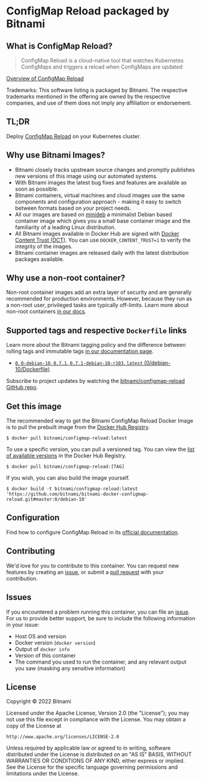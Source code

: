 # ConfigMap Reload packaged by Bitnami

## What is ConfigMap Reload?

> ConfigMap Reload is a cloud-native tool that watches Kubernetes ConfigMaps and triggers a reload when ConfigMaps are updated

[Overview of ConfigMap Reload](https://github.com/jimmidyson/configmap-reload)

Trademarks: This software listing is packaged by Bitnami. The respective trademarks mentioned in the offering are owned by the respective companies, and use of them does not imply any affiliation or endorsement.

## TL;DR

Deploy [ConfigMap Reload](https://github.com/jimmidyson/configmap-reload/blob/master/README.md) on your Kubernetes cluster.

## Why use Bitnami Images?

* Bitnami closely tracks upstream source changes and promptly publishes new versions of this image using our automated systems.
* With Bitnami images the latest bug fixes and features are available as soon as possible.
* Bitnami containers, virtual machines and cloud images use the same components and configuration approach - making it easy to switch between formats based on your project needs.
* All our images are based on [minideb](https://github.com/bitnami/minideb) a minimalist Debian based container image which gives you a small base container image and the familiarity of a leading Linux distribution.
* All Bitnami images available in Docker Hub are signed with [Docker Content Trust (DCT)](https://docs.docker.com/engine/security/trust/content_trust/). You can use `DOCKER_CONTENT_TRUST=1` to verify the integrity of the images.
* Bitnami container images are released daily with the latest distribution packages available.

## Why use a non-root container?

Non-root container images add an extra layer of security and are generally recommended for production environments. However, because they run as a non-root user, privileged tasks are typically off-limits. Learn more about non-root containers [in our docs](https://docs.bitnami.com/tutorials/work-with-non-root-containers/).

## Supported tags and respective `Dockerfile` links

Learn more about the Bitnami tagging policy and the difference between rolling tags and immutable tags [in our documentation page](https://docs.bitnami.com/tutorials/understand-rolling-tags-containers/).


* [`0`, `0-debian-10`, `0.7.1`, `0.7.1-debian-10-r103`, `latest` (0/debian-10/Dockerfile)](https://github.com/bitnami/bitnami-docker-configmap-reload/blob/0.7.1-debian-10-r103/0/debian-10/Dockerfile)

Subscribe to project updates by watching the [bitnami/configmap-reload GitHub repo](https://github.com/bitnami/bitnami-docker-configmap-reload).

## Get this image

The recommended way to get the Bitnami ConfigMap Reload Docker Image is to pull the prebuilt image from the [Docker Hub Registry](https://hub.docker.com/r/bitnami/configmap-reload).

```console
$ docker pull bitnami/configmap-reload:latest
```

To use a specific version, you can pull a versioned tag. You can view the [list of available versions](https://hub.docker.com/r/bitnami/configmap-reload/tags/) in the Docker Hub Registry.

```console
$ docker pull bitnami/configmap-reload:[TAG]
```

If you wish, you can also build the image yourself.

```console
$ docker build -t bitnami/configmap-reload:latest 'https://github.com/bitnami/bitnami-docker-configmap-reload.git#master:0/debian-10'
```

## Configuration

Find how to configure ConfigMap Reload in its [official documentation](https://github.com/jimmidyson/configmap-reload/blob/master/README.md).

## Contributing

We'd love for you to contribute to this container. You can request new features by creating an [issue](https://github.com/bitnami/bitnami-docker-configmap-reload/issues), or submit a [pull request](https://github.com/bitnami/bitnami-docker-configmap-reload/pulls) with your contribution.

## Issues

If you encountered a problem running this container, you can file an [issue](https://github.com/bitnami/bitnami-docker-configmap-reload/issues/new). For us to provide better support, be sure to include the following information in your issue:

- Host OS and version
- Docker version (`docker version`)
- Output of `docker info`
- Version of this container
- The command you used to run the container, and any relevant output you saw (masking any sensitive information)

## License
Copyright &copy; 2022 Bitnami

Licensed under the Apache License, Version 2.0 (the "License");
you may not use this file except in compliance with the License.
You may obtain a copy of the License at

    http://www.apache.org/licenses/LICENSE-2.0

Unless required by applicable law or agreed to in writing, software
distributed under the License is distributed on an "AS IS" BASIS,
WITHOUT WARRANTIES OR CONDITIONS OF ANY KIND, either express or implied.
See the License for the specific language governing permissions and
limitations under the License.
